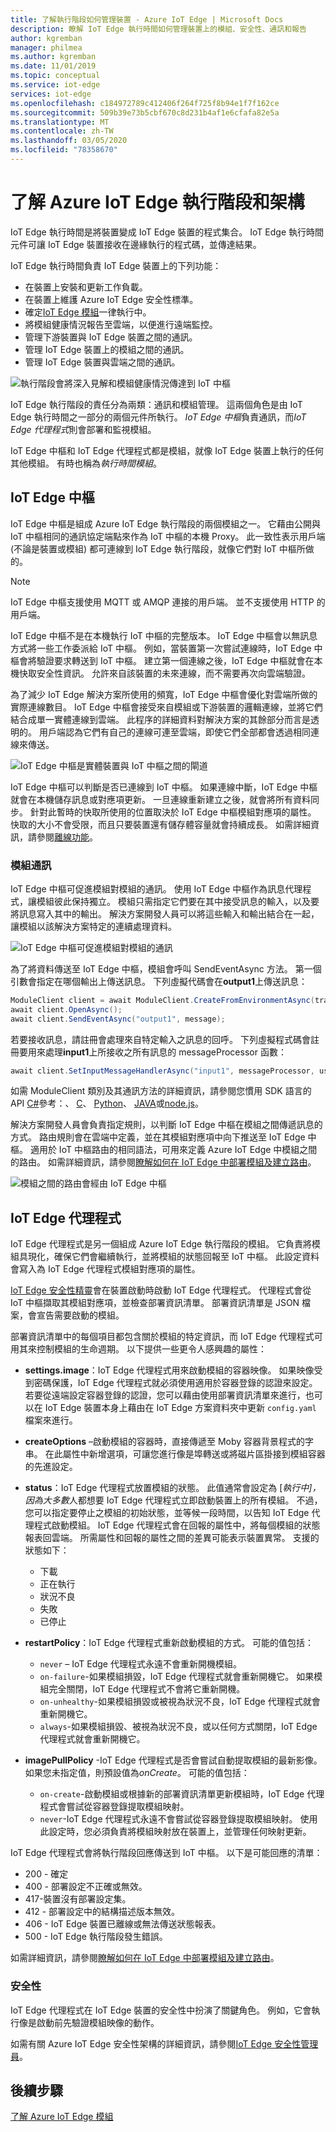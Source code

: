 ```yaml
---
title: 了解執行階段如何管理裝置 - Azure IoT Edge | Microsoft Docs
description: 瞭解 IoT Edge 執行時間如何管理裝置上的模組、安全性、通訊和報告
author: kgremban
manager: philmea
ms.author: kgremban
ms.date: 11/01/2019
ms.topic: conceptual
ms.service: iot-edge
services: iot-edge
ms.openlocfilehash: c184972789c412406f264f725f8b94e1f7f162ce
ms.sourcegitcommit: 509b39e73b5cbf670c8d231b4af1e6cfafa82e5a
ms.translationtype: MT
ms.contentlocale: zh-TW
ms.lasthandoff: 03/05/2020
ms.locfileid: "78358670"
---
```

# <a name="understand-the-azure-iot-edge-runtime-and-its-architecture"></a>了解 Azure IoT Edge 執行階段和架構

IoT Edge 執行時間是將裝置變成 IoT Edge 裝置的程式集合。 IoT Edge 執行時間元件可讓 IoT Edge 裝置接收在邊緣執行的程式碼，並傳達結果。

IoT Edge 執行時間負責 IoT Edge 裝置上的下列功能：

* 在裝置上安裝和更新工作負載。
* 在裝置上維護 Azure IoT Edge 安全性標準。
* 確定[IoT Edge 模組](iot-edge-modules.md)一律執行中。
* 將模組健康情況報告至雲端，以便進行遠端監控。
* 管理下游裝置與 IoT Edge 裝置之間的通訊。
* 管理 IoT Edge 裝置上的模組之間的通訊。
* 管理 IoT Edge 裝置與雲端之間的通訊。

![執行階段會將深入見解和模組健康情況傳達到 IoT 中樞](./media/iot-edge-runtime/Pipeline.png)

IoT Edge 執行階段的責任分為兩類：通訊和模組管理。 這兩個角色是由 IoT Edge 執行時間之一部分的兩個元件所執行。 *IoT Edge 中樞*負責通訊，而*IoT Edge 代理程式*則會部署和監視模組。

IoT Edge 中樞和 IoT Edge 代理程式都是模組，就像 IoT Edge 裝置上執行的任何其他模組。 有時也稱為*執行時間模組*。

## <a name="iot-edge-hub"></a>IoT Edge 中樞

IoT Edge 中樞是組成 Azure IoT Edge 執行階段的兩個模組之一。 它藉由公開與 IoT 中樞相同的通訊協定端點來作為 IoT 中樞的本機 Proxy。 此一致性表示用戶端 (不論是裝置或模組) 都可連線到 IoT Edge 執行階段，就像它們對 IoT 中樞所做的。

>[!NOTE]
> IoT Edge 中樞支援使用 MQTT 或 AMQP 連接的用戶端。 並不支援使用 HTTP 的用戶端。

IoT Edge 中樞不是在本機執行 IoT 中樞的完整版本。 IoT Edge 中樞會以無訊息方式將一些工作委派給 IoT 中樞。 例如，當裝置第一次嘗試連線時，IoT Edge 中樞會將驗證要求轉送到 IoT 中樞。 建立第一個連線之後，IoT Edge 中樞就會在本機快取安全性資訊。 允許來自該裝置的未來連線，而不需要再次向雲端驗證。

為了減少 IoT Edge 解決方案所使用的頻寬，IoT Edge 中樞會優化對雲端所做的實際連線數目。 IoT Edge 中樞會接受來自模組或下游裝置的邏輯連線，並將它們結合成單一實體連線到雲端。 此程序的詳細資料對解決方案的其餘部分而言是透明的。 用戶端認為它們有自己的連線可連至雲端，即使它們全部都會透過相同連線來傳送。

![IoT Edge 中樞是實體裝置與 IoT 中樞之間的閘道](./media/iot-edge-runtime/Gateway.png)

IoT Edge 中樞可以判斷是否已連線到 IoT 中樞。 如果連線中斷，IoT Edge 中樞就會在本機儲存訊息或對應項更新。 一旦連線重新建立之後，就會將所有資料同步。 針對此暫時的快取所使用的位置取決於 IoT Edge 中樞模組對應項的屬性。 快取的大小不會受限，而且只要裝置還有儲存體容量就會持續成長。 如需詳細資訊，請參閱[離線功能](offline-capabilities.md)。

### <a name="module-communication"></a>模組通訊

IoT Edge 中樞可促進模組對模組的通訊。 使用 IoT Edge 中樞作為訊息代理程式，讓模組彼此保持獨立。 模組只需指定它們要在其中接受訊息的輸入，以及要將訊息寫入其中的輸出。 解決方案開發人員可以將這些輸入和輸出結合在一起，讓模組以該解決方案特定的連續處理資料。

![IoT Edge 中樞可促進模組對模組的通訊](./media/iot-edge-runtime/module-endpoints.png)

為了將資料傳送至 IoT Edge 中樞，模組會呼叫 SendEventAsync 方法。 第一個引數會指定在哪個輸出上傳送訊息。 下列虛擬代碼會在**output1**上傳送訊息：

   ```csharp
   ModuleClient client = await ModuleClient.CreateFromEnvironmentAsync(transportSettings);
   await client.OpenAsync();
   await client.SendEventAsync("output1", message);
   ```

若要接收訊息，請註冊會處理來自特定輸入之訊息的回呼。 下列虛擬程式碼會註冊要用來處理**input1**上所接收之所有訊息的 messageProcessor 函數：

   ```csharp
   await client.SetInputMessageHandlerAsync("input1", messageProcessor, userContext);
   ```

如需 ModuleClient 類別及其通訊方法的詳細資訊，請參閱您慣用 SDK 語言的 API [C#](https://docs.microsoft.com/dotnet/api/microsoft.azure.devices.client.moduleclient?view=azure-dotnet)參考：、 [C](https://docs.microsoft.com/azure/iot-hub/iot-c-sdk-ref/iothub-module-client-h)、 [Python](https://docs.microsoft.com/python/api/azure-iot-device/azure.iot.device.iothubmoduleclient?view=azure-python)、 [JAVA](https://docs.microsoft.com/java/api/com.microsoft.azure.sdk.iot.device.moduleclient?view=azure-java-stable)或[node.js](https://docs.microsoft.com/javascript/api/azure-iot-device/moduleclient?view=azure-node-latest)。

解決方案開發人員會負責指定規則，以判斷 IoT Edge 中樞在模組之間傳遞訊息的方式。 路由規則會在雲端中定義，並在其模組對應項中向下推送至 IoT Edge 中樞。 適用於 IoT 中樞路由的相同語法，可用來定義 Azure IoT Edge 中模組之間的路由。 如需詳細資訊，請參閱[瞭解如何在 IoT Edge 中部署模組及建立路由](module-composition.md)。

![模組之間的路由會經由 IoT Edge 中樞](./media/iot-edge-runtime/module-endpoints-with-routes.png)

## <a name="iot-edge-agent"></a>IoT Edge 代理程式

IoT Edge 代理程式是另一個組成 Azure IoT Edge 執行階段的模組。 它負責將模組具現化，確保它們會繼續執行，並將模組的狀態回報至 IoT 中樞。 此設定資料會寫入為 IoT Edge 代理程式模組對應項的屬性。

[IoT Edge 安全性精靈](iot-edge-security-manager.md)會在裝置啟動時啟動 IoT Edge 代理程式。 代理程式會從 IoT 中樞擷取其模組對應項，並檢查部署資訊清單。 部署資訊清單是 JSON 檔案，會宣告需要啟動的模組。

部署資訊清單中的每個項目都包含關於模組的特定資訊，而 IoT Edge 代理程式可用其來控制模組的生命週期。 以下提供一些更令人感興趣的屬性：

* **settings.image**：IoT Edge 代理程式用來啟動模組的容器映像。 如果映像受到密碼保護，IoT Edge 代理程式就必須使用適用於容器登錄的認證來設定。 若要從遠端設定容器登錄的認證，您可以藉由使用部署資訊清單來進行，也可以在 IoT Edge 裝置本身上藉由在 IoT Edge 方案資料夾中更新 `config.yaml` 檔案來進行。
* **createOptions** –啟動模組的容器時，直接傳遞至 Moby 容器背景程式的字串。 在此屬性中新增選項，可讓您進行像是埠轉送或將磁片區掛接到模組容器的先進設定。  
* **status**：IoT Edge 代理程式放置模組的狀態。 此值通常會設定為 [*執行中]，因為大多數*人都想要 IoT Edge 代理程式立即啟動裝置上的所有模組。 不過，您可以指定要停止之模組的初始狀態，並等候一段時間，以告知 IoT Edge 代理程式啟動模組。 IoT Edge 代理程式會在回報的屬性中，將每個模組的狀態報表回雲端。 所需屬性和回報的屬性之間的差異可能表示裝置異常。 支援的狀態如下：

  * 下載
  * 正在執行
  * 狀況不良
  * 失敗
  * 已停止

* **restartPolicy**：IoT Edge 代理程式重新啟動模組的方式。 可能的值包括：
  
  * `never` – IoT Edge 代理程式永遠不會重新開機模組。
  * `on-failure`-如果模組損毀，IoT Edge 代理程式就會重新開機它。 如果模組完全關閉，IoT Edge 代理程式不會將它重新開機。
  * `on-unhealthy`-如果模組損毀或被視為狀況不良，IoT Edge 代理程式就會重新開機它。
  * `always`-如果模組損毀、被視為狀況不良，或以任何方式關閉，IoT Edge 代理程式就會重新開機它。

* **imagePullPolicy** -IoT Edge 代理程式是否會嘗試自動提取模組的最新影像。 如果您未指定值，則預設值為*onCreate*。 可能的值包括：

  * `on-create`-啟動模組或根據新的部署資訊清單更新模組時，IoT Edge 代理程式會嘗試從容器登錄提取模組映射。
  * `never`-IoT Edge 代理程式永遠不會嘗試從容器登錄提取模組映射。 使用此設定時，您必須負責將模組映射放在裝置上，並管理任何映射更新。

IoT Edge 代理程式會將執行階段回應傳送到 IoT 中樞。 以下是可能回應的清單：
  
* 200 - 確定
* 400 - 部署設定不正確或無效。
* 417-裝置沒有部署設定集。
* 412 - 部署設定中的結構描述版本無效。
* 406 - IoT Edge 裝置已離線或無法傳送狀態報表。
* 500 - IoT Edge 執行階段發生錯誤。

如需詳細資訊，請參閱[瞭解如何在 IoT Edge 中部署模組及建立路由](module-composition.md)。

### <a name="security"></a>安全性

IoT Edge 代理程式在 IoT Edge 裝置的安全性中扮演了關鍵角色。 例如，它會執行像是啟動前先驗證模組映像的動作。

如需有關 Azure IoT Edge 安全性架構的詳細資訊，請參閱[IoT Edge 安全性管理員](iot-edge-security-manager.md)。

## <a name="next-steps"></a>後續步驟

[了解 Azure IoT Edge 模組](iot-edge-modules.md)
